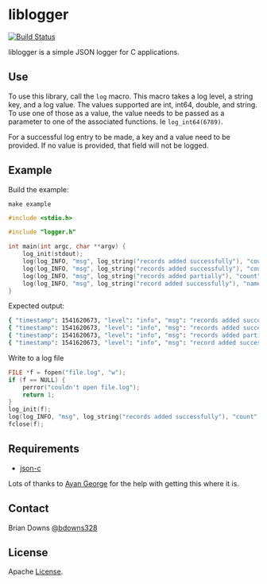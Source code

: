 # liblogger

[![Build Status](https://travis-ci.org/briandowns/liblogger.svg?branch=master)](https://travis-ci.org/briandowns/liblogger)

liblogger is a simple JSON logger for C applications.

## Use

To use this library, call the `log` macro. This macro takes a log level, a string key, and a log value. The values supported are int, int64, double, and string. To use one of those as a value, the value needs to be passed as a parameter to one of the associated functions. Ie `log_int64(6789)`.

For a successful log entry to be made, a key and a value need to be provided. If no value is provided, that field will not be logged.

## Example 

Build the example:

```
make example
```

```c
#include <stdio.h>

#include "logger.h"

int main(int argc, char **argv) {
    log_init(stdout);
    log(log_INFO, "msg", log_string("records added successfully"), "count", log_int(2));
    log(log_INFO, "msg", log_string("records added successfully"), "count", log_int64(9223372036854775807));
    log(log_INFO, "msg", log_string("records added partially"), "count", log_int64(3.14));
    log(log_INFO, "msg", log_string("record added successfully"), "name", log_string("Brian"), "elapsed", log_double(5.76)); 
}
```

Expected output:

```sh
{ "timestamp": 1541620673, "level": "info", "msg": "records added successfully", "count": 2 }
{ "timestamp": 1541620673, "level": "info", "msg": "records added successfully", "count": 9223372036854775807 }
{ "timestamp": 1541620673, "level": "info", "msg": "records added partially", "count": 3 }
{ "timestamp": 1541620673, "level": "info", "msg": "record added successfully", "name": "Brian", "elapsed": 5.7599999999999998 }
```

Write to a log file

```c
FILE *f = fopen("file.log", "w");
if (f == NULL) {
    perror("couldn't open file.log");
    return 1;
}
log_init(f);
log(log_INFO, "msg", log_string("records added successfully"), "count", log_int(2));
fclose(f);
```

## Requirements

* [json-c](https://github.com/json-c/json-c) 

Lots of thanks to [Ayan George](https://github.com/ayang64) for the help with getting this where it is.

## Contact

Brian Downs [@bdowns328](http://twitter.com/bdowns328)

## License

Apache [License](/LICENSE).
